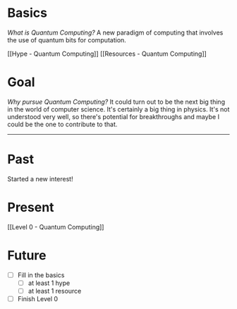 # Basics
*What is Quantum Computing?*
A new paradigm of computing that involves the use of quantum bits for computation.

[[Hype - Quantum Computing]]
[[Resources - Quantum Computing]]

# Goal
*Why pursue Quantum Computing?*
It could turn out to be the next big thing in the world of computer science. It's certainly a big thing in physics. It's not understood very well, so there's potential for breakthroughs and maybe I could be the one to contribute to that.

---
# Past
Started a new interest!

# Present
[[Level 0 - Quantum Computing]]


# Future
- [ ] Fill in the basics
	- [ ] at least 1 hype
	- [ ] at least 1 resource 
- [ ] Finish Level 0
